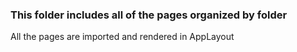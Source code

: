 ### This folder includes all of the pages organized by folder
All the pages are imported and rendered in AppLayout